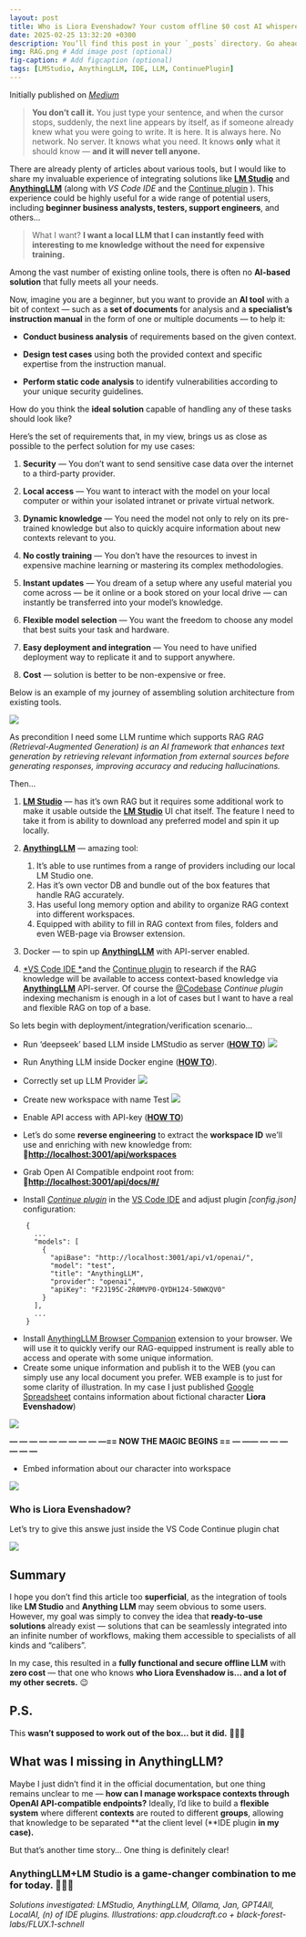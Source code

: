 ```yaml
---
layout: post
title: Who is Liora Evenshadow? Your custom offline $0 cost AI whisperer that knows your secrets.
date: 2025-02-25 13:32:20 +0300
description: You’ll find this post in your `_posts` directory. Go ahead and edit it and re-build the site to see your changes. # Add post description (optional)
img: RAG.png # Add image post (optional)
fig-caption: # Add figcaption (optional)
tags: [LMStudio, AnythingLLM, IDE, LLM, ContinuePlugin]
---
```


Initially published on [*Medium*](https://lmstudio.ai/)

>  **You don’t call it.** You just type your sentence, and when the cursor stops, suddenly, the next line appears by itself, as if someone already knew what you were going to write.
>  It is here. It is always here. No network. No server. It knows what you need. It knows **only** what it should know — **and it will never tell anyone.**

There are already plenty of articles about various tools, but I would like to share my invaluable experience of integrating solutions like [**LM Studio**](https://lmstudio.ai/) and [**AnythingLLM**](https://github.com/Mintplex-Labs/anything-llm) (along with *VS Code IDE* and the [Continue plugin](https://www.continue.dev/) ). This experience could be highly useful for a wide range of potential users, including **beginner business analysts, testers, support engineers**, and others…
>  What I want? **I want a local LLM that I can instantly feed with interesting to me knowledge without the need for expensive training.**

Among the vast number of existing online tools, there is often no **AI-based solution** that fully meets all your needs.

Now, imagine you are a beginner, but you want to provide an **AI tool** with a bit of context — such as a **set of documents** for analysis and a **specialist’s instruction manual** in the form of one or multiple documents — to help it:

* **Conduct business analysis** of requirements based on the given context.

* **Design test cases** using both the provided context and specific expertise from the instruction manual.

* **Perform static code analysis** to identify vulnerabilities according to your unique security guidelines.

How do you think the **ideal solution** capable of handling any of these tasks should look like?

Here’s the set of requirements that, in my view, brings us as close as possible to the perfect solution for my use cases:

 1. **Security** — You don’t want to send sensitive case data over the internet to a third-party provider.

 2. **Local access** — You want to interact with the model on your local computer or within your isolated intranet or private virtual network.

 3. **Dynamic knowledge** — You need the model not only to rely on its pre-trained knowledge but also to quickly acquire information about new contexts relevant to you.

 4. **No costly training** — You don’t have the resources to invest in expensive machine learning or mastering its complex methodologies.

 5. **Instant updates** — You dream of a setup where any useful material you come across — be it online or a book stored on your local drive — can instantly be transferred into your model’s knowledge.

 6. **Flexible model selection** — You want the freedom to choose any model that best suits your task and hardware.

 7. **Easy deployment and integration** — You need to have unified deployment way to replicate it and to support anywhere.

 8. **Cost** — solution is better to be non-expensive or free.

Below is an example of my journey of assembling solution architecture from existing tools.

![](https://cdn-images-1.medium.com/max/4360/1*2B7l7IqojD_sk2JjsSrUow.png)

As precondition I need some LLM runtime which supports RAG 
*RAG (Retrieval-Augmented Generation) is an AI framework that enhances text generation by retrieving relevant information from external sources before generating responses, improving accuracy and reducing hallucinations.*

Then…

 1. [**LM Studio**](https://lmstudio.ai/) — has it’s own RAG but it requires some additional work to make it usable outside the [**LM Studio**](https://lmstudio.ai/) UI chat itself. The feature I need to take it from is ability to download any preferred model and spin it up locally.

 2. [**AnythingLLM**](https://github.com/Mintplex-Labs/anything-llm) — amazing tool:
    1. It’s able to use runtimes from a range of providers including our local LM Studio one. 
    2. Has it’s own vector DB and bundle out of the box features that handle RAG accurately.
    3. Has useful long memory option and ability to organize RAG context into different workspaces.
    4. Equipped with ability to fill in RAG context from files, folders and even WEB-page via Browser extension.

 3. Docker — to spin up [**AnythingLLM**](https://github.com/Mintplex-Labs/anything-llm) with API-server enabled.

 4. [*VS Code IDE *](https://code.visualstudio.com/)and the [Continue plugin](https://www.continue.dev/) to research if the RAG knowledge will be available to access context-based knowledge via [**AnythingLLM**](https://github.com/Mintplex-Labs/anything-llm) API-server. Of course the [@Codebase](https://docs.continue.dev/customize/deep-dives/codebase) *Continue plugin* indexing mechanism is enough in a lot of cases but I want to have a real and flexible RAG on top of a base.

So lets begin with deployment/integration/verification scenario…
- Run ‘deepseek’ based LLM inside LMStudio as server ([**HOW TO**](https://lmstudio.ai/docs/api))
![](https://cdn-images-1.medium.com/max/2000/1*xsoSL3Y9nptzokUQ7d09pg.png)
- Run Anything LLM inside Docker engine ([**HOW TO**](https://docs.anythingllm.com/installation-docker/local-docker)).
- Correctly set up LLM Provider
![](https://cdn-images-1.medium.com/max/2000/1*Nj-YRUcFXh3qR9BZxjD08A.png)

- Create new workspace with name Test
![](https://cdn-images-1.medium.com/max/2000/1*IV8Pww3m5vNdLJSCxc089g.png)

- Enable API access with API-key ([**HOW TO**](https://docs.useanything.com/features/api))

- Let’s do some **reverse engineering** to extract the **workspace ID** we’ll use and enriching with new knowledge from: 
🔗[**http://localhost:3001/api/workspaces**](http://localhost:3001/api/workspaces)
- Grab Open AI Compatible endpoint root from:
🔗[**http://localhost:3001/api/docs/#/**](http://localhost:3001/api/docs/#/)
- Install [*Continue plugin*](https://www.continue.dev/) in the [VS Code IDE](https://code.visualstudio.com/) and adjust plugin *[config.json]* configuration:

```
    {
      ...
      "models": [
        {
          "apiBase": "http://localhost:3001/api/v1/openai/",
          "model": "test",
          "title": "AnythingLLM",
          "provider": "openai",
          "apiKey": "F2J195C-2R0MVP0-QYDH124-50WKQV0"
        }
      ],
      ...
    }
```
- Install [AnythingLLM Browser Companion](https://chromewebstore.google.com/search/AnythingLLM%20Browser%20Companion) extension to your browser. We will use it to quickly verify our RAG-equipped instrument is really able to access and operate with some unique information.
- Create some unique information and publish it to the WEB (you can simply use any local document you prefer. WEB example is to just for some clarity of illustration. In my case I just published [Google Spreadsheet](https://docs.google.com/spreadsheets/d/e/2PACX-1vTTh01ofUemqi1jNGk_V0Ktk4f6fiIgob2PqdoGRijVE_gJiEVAosbXiGPEseB7EyV7vBVw6lialYqF/pubhtml) contains information about fictional character **Liora Evenshadow**)

![](https://cdn-images-1.medium.com/max/2000/1*ADcpHWM1y8Oe-JpKvYrRhA.png)

**— — — — — — — — — —== NOW THE MAGIC BEGINS == — —— — — — — — —**
- Embed information about our character into workspace

![](https://cdn-images-1.medium.com/max/2000/1*8yBrT0beKtoM2HdDAV-inA.png)

### Who is Liora Evenshadow? ###
Let’s try to give this answe just inside the VS Code Continue plugin chat

![](https://cdn-images-1.medium.com/max/2384/1*ANZqgfoU7zWtuz0jx_DjXw.png)

## Summary

I hope you don’t find this article too **superficial**, as the integration of tools like **LM Studio** and **Anything LLM** may seem obvious to some users. However, my goal was simply to convey the idea that **ready-to-use solutions** already exist — solutions that can be seamlessly integrated into an infinite number of workflows, making them accessible to specialists of all kinds and “calibers”.

In my case, this resulted in a **fully functional and secure offline LLM** with **zero cost** — that one who knows **who Liora Evenshadow is… and a lot of my other secrets.** 😉

## P.S.

This **wasn’t supposed to work out of the box… but it did.** 🚀🚀🚀

## What was I missing in AnythingLLM?

Maybe I just didn’t find it in the official documentation, but one thing remains unclear to me — **how can I manage workspace contexts through OpenAI API-compatible endpoints?** Ideally, I’d like to build a **flexible system** where different **contexts** are routed to different **groups**, allowing that knowledge to be separated **at the client level (**IDE plugin ****in my case**).**

But that’s another time story… One thing is definitely clear!

### AnythingLLM+LM Studio is a game-changer combination to me for today. 🚀🚀🚀

*Solutions investigated: LMStudio, AnythingLLM, Ollamа, Jan, GPT4All, LocalAI, (n) of IDE plugins. 
Illustrations: app.cloudcraft.co + black-forest-labs/FLUX.1-schnell*
